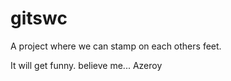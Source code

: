 # gitswc
A project where we can stamp on each others feet.

It will get funny. believe me...
Azeroy

